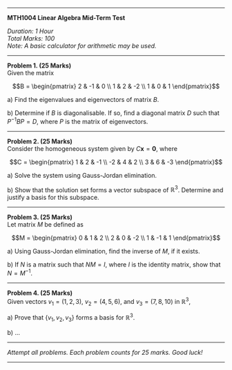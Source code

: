 
---
**MTH1004 Linear Algebra Mid-Term Test**

*Duration: 1 Hour*  
*Total Marks: 100*  
*Note: A basic calculator for arithmetic may be used.*

---
**Problem 1. (25 Marks)**  
Given the matrix

$$B = \begin{pmatrix} 2 & -1 & 0 \\ 1 & 2 & -2 \\ 1 & 0 & 1 \end{pmatrix}$$

a) Find the eigenvalues and eigenvectors of matrix $B$.

b) Determine if $B$ is diagonalisable. If so, find a diagonal matrix $D$ such that $P^{-1}BP = D$, where $P$ is the matrix of eigenvectors.

---
**Problem 2. (25 Marks)**  
Consider the homogeneous system given by $C\mathbf{x} = \mathbf{0}$, where

$$C = \begin{pmatrix} 1 & 2 & -1 \\ -2 & 4 & 2 \\ 3 & 6 & -3 \end{pmatrix}$$

a) Solve the system using Gauss-Jordan elimination.

b) Show that the solution set forms a vector subspace of $\mathbb{R}^3$. Determine and justify a basis for this subspace.

---
**Problem 3. (25 Marks)**  
Let matrix $M$ be defined as

$$M = \begin{pmatrix} 0 & 1 & 2 \\ 2 & 0 & -2 \\ 1 & -1 & 1 \end{pmatrix}$$

a) Using Gauss-Jordan elimination, find the inverse of $M$, if it exists.

b) If $N$ is a matrix such that $NM = I$, where $I$ is the identity matrix, show that $N = M^{-1}$.

---
**Problem 4. (25 Marks)**  
Given vectors $v_1 = (1, 2, 3)$, $v_2 = (4, 5, 6)$, and $v_3 = (7, 8, 10)$ in $\mathbb{R}^3$,

a) Prove that $\{v_1, v_2, v_3\}$ forms a basis for $\mathbb{R}^3$.

b) ...

---
*Attempt all problems. Each problem counts for 25 marks. Good luck!*

---

